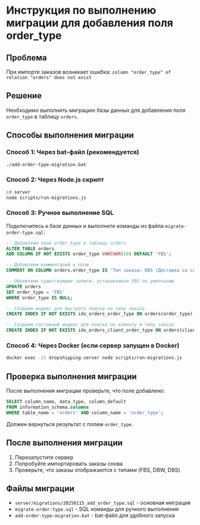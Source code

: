 # Инструкция по выполнению миграции для добавления поля order_type

## Проблема
При импорте заказов возникает ошибка: `column "order_type" of relation "orders" does not exist`

## Решение
Необходимо выполнить миграцию базы данных для добавления поля `order_type` в таблицу `orders`.

## Способы выполнения миграции

### Способ 1: Через bat-файл (рекомендуется)
```bash
./add-order-type-migration.bat
```

### Способ 2: Через Node.js скрипт
```bash
cd server
node scripts/run-migrations.js
```

### Способ 3: Ручное выполнение SQL
Подключитесь к базе данных и выполните команды из файла `migrate-order-type.sql`:

```sql
-- Добавляем поле order_type в таблицу orders
ALTER TABLE orders 
ADD COLUMN IF NOT EXISTS order_type VARCHAR(10) DEFAULT 'FBS';

-- Добавляем комментарий к полю
COMMENT ON COLUMN orders.order_type IS 'Тип заказа: DBS (Доставка со склада WB), DBW (Доставка курьером WB), FBS (Доставка продавцом)';

-- Обновляем существующие записи, устанавливая FBS по умолчанию
UPDATE orders 
SET order_type = 'FBS' 
WHERE order_type IS NULL;

-- Создаем индекс для быстрого поиска по типу заказа
CREATE INDEX IF NOT EXISTS idx_orders_order_type ON orders(order_type);

-- Создаем составной индекс для поиска по клиенту и типу заказа
CREATE INDEX IF NOT EXISTS idx_orders_client_order_type ON orders(client_id, order_type);
```

### Способ 4: Через Docker (если сервер запущен в Docker)
```bash
docker exec -it dropshipping-server node scripts/run-migrations.js
```

## Проверка выполнения миграции
После выполнения миграции проверьте, что поле добавлено:

```sql
SELECT column_name, data_type, column_default 
FROM information_schema.columns 
WHERE table_name = 'orders' AND column_name = 'order_type';
```

Должен вернуться результат с полем `order_type`.

## После выполнения миграции
1. Перезапустите сервер
2. Попробуйте импортировать заказы снова
3. Проверьте, что заказы отображаются с типами (FBS, DBW, DBS)

## Файлы миграции
- `server/migrations/20250115_add_order_type.sql` - основная миграция
- `migrate-order-type.sql` - SQL команды для ручного выполнения
- `add-order-type-migration.bat` - bat-файл для удобного запуска

